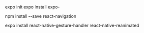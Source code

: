 expo init
expo install expo-

npm install --save react-navigation

expo install react-native-gesture-handler react-native-reanimated
